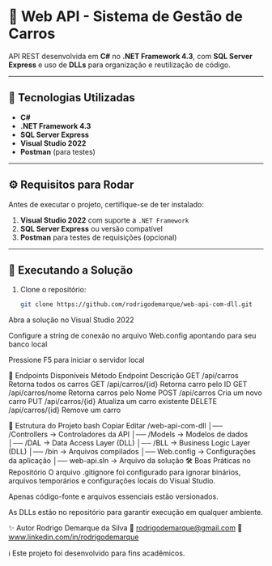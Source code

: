 # 🚗 Web API - Sistema de Gestão de Carros

API REST desenvolvida em **C#** no **.NET Framework 4.3**, com **SQL Server Express** e uso de **DLLs** para organização e reutilização de código.

---

## 📌 Tecnologias Utilizadas
- **C#**  
- **.NET Framework 4.3**  
- **SQL Server Express**  
- **Visual Studio 2022**  
- **Postman** (para testes)  

---

## ⚙️ Requisitos para Rodar
Antes de executar o projeto, certifique-se de ter instalado:
1. **Visual Studio 2022** com suporte a `.NET Framework`  
2. **SQL Server Express** ou versão compatível  
3. **Postman** para testes de requisições (opcional)  

---

## 🚀 Executando a Solução
1. Clone o repositório:
   ```bash
   git clone https://github.com/rodrigodemarque/web-api-com-dll.git
Abra a solução no Visual Studio 2022

Configure a string de conexão no arquivo Web.config apontando para seu banco local

Pressione F5 para iniciar o servidor local

📡 Endpoints Disponíveis
Método	Endpoint	Descrição
GET	/api/carros	Retorna todos os carros
GET	/api/carros/{id}	Retorna carro pelo ID
GET	/api/carros/nome	Retorna carros pelo Nome
POST	/api/carros	Cria um novo carro
PUT	/api/carros/{id}	Atualiza um carro existente
DELETE	/api/carros/{id}	Remove um carro

📂 Estrutura do Projeto
bash
Copiar
Editar
/web-api-com-dll
│── /Controllers       → Controladores da API
│── /Models            → Modelos de dados
│── /DAL               → Data Access Layer (DLL)
│── /BLL               → Business Logic Layer (DLL)
│── /bin               → Arquivos compilados
│── Web.config         → Configurações da aplicação
│── web-api.sln        → Arquivo da solução
🛠 Boas Práticas no Repositório
O arquivo .gitignore foi configurado para ignorar binários, arquivos temporários e configurações locais do Visual Studio.

Apenas código-fonte e arquivos essenciais estão versionados.

As DLLs estão no repositório para garantir execução em qualquer ambiente.

✨ Autor
Rodrigo Demarque da Silva
📧 rodrigodemarque@gmail.com
🔗 www.linkedin.com/in/rodrigodemarque

ℹ️ Este projeto foi desenvolvido para fins acadêmicos.
